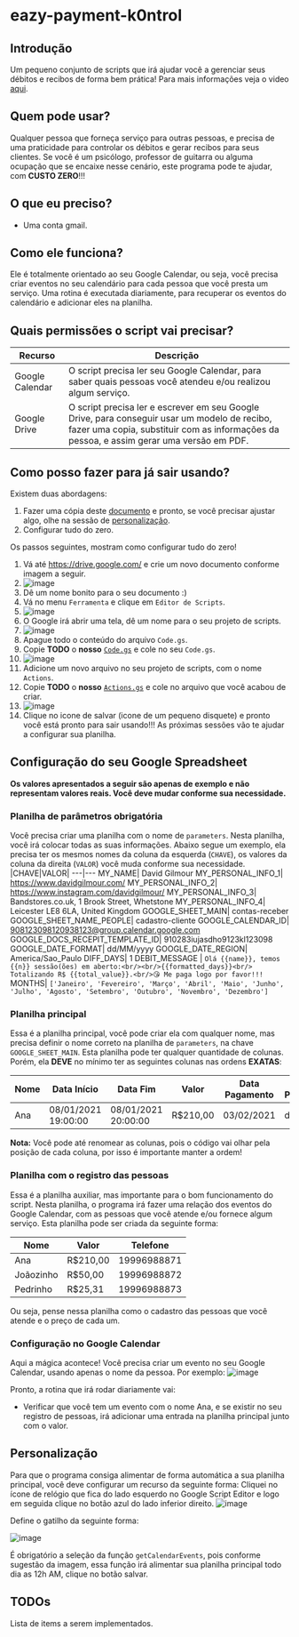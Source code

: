 # eazy-payment-k0ntroI

## Introdução
Um pequeno conjunto de scripts que irá ajudar você a gerenciar seus débitos e recibos de forma bem prática! Para mais informações veja o video [aqui](link).

## Quem pode usar?
Qualquer pessoa que forneça serviço para outras pessoas, e precisa de uma praticidade para controlar os débitos e gerar recibos para seus clientes. Se você é um psicólogo, professor de guitarra ou alguma ocupação que se encaixe nesse cenário, este programa pode te ajudar, com **CUSTO ZERO**!!!

## O que eu preciso?
* Uma conta gmail.

## Como ele funciona?
Ele é totalmente orientado ao seu Google Calendar, ou seja, você precisa criar eventos no seu calendário para cada pessoa que você presta um serviço. Uma rotina é executada diariamente, para recuperar os eventos do calendário e adicionar eles na planilha.

## Quais permissões o script vai precisar?
|Recurso|Descrição|
--------|---------|
Google Calendar|O script precisa ler seu Google Calendar, para saber quais pessoas você atendeu e/ou realizou algum serviço.|
Google Drive|O script precisa ler e escrever em seu Google Drive, para conseguir usar um modelo de recibo, fazer uma copia, substituir com as informações da pessoa, e assim gerar uma versão em PDF.|

## Como posso fazer para já sair usando?

Existem duas abordagens:
1. Fazer uma cópia deste [documento](link) e pronto, se você precisar ajustar algo, olhe na sessão de [personalização](https://github.com/thiagosanches/eazy-payment-k0ntroI/blob/main/README.md#personaliza%C3%A7%C3%A3o).
2. Configurar tudo do zero.

Os passos seguintes, mostram como configurar tudo do zero!

1. Vá até https://drive.google.com/ e crie um novo documento conforme imagem a seguir.
2. ![image](https://user-images.githubusercontent.com/5191469/123519411-8971e480-d681-11eb-9955-26dcefd0b3fd.png)
3. Dê um nome bonito para o seu documento :)
4. Vá no menu `Ferramenta` e clique em `Editor de Scripts`.
5. ![image](https://user-images.githubusercontent.com/5191469/123519490-e2da1380-d681-11eb-9676-3b8c61fd1afd.png)
6. O Google irá abrir uma tela, dê um nome para o seu projeto de scripts.
7. ![image](https://user-images.githubusercontent.com/5191469/123519531-351b3480-d682-11eb-886d-dbc5a764fcd4.png)
8. Apague todo o conteúdo do arquivo `Code.gs`.
9. Copie **TODO** o **nosso** [`Code.gs`](Code.gs) e cole no seu `Code.gs`.
10. ![image](https://user-images.githubusercontent.com/5191469/123519600-bb377b00-d682-11eb-80d0-cc4d5731e92b.png)
11. Adicione um novo arquivo no seu projeto de scripts, com o nome `Actions`.
12. Copie **TODO** o **nosso** [`Actions.gs`](Actions.gs) e cole no arquivo que você acabou de criar. 
13. ![image](https://user-images.githubusercontent.com/5191469/123519675-3305a580-d683-11eb-9188-54a5c1fe07d7.png)
14. Clique no icone de salvar (icone de um pequeno disquete) e pronto você está pronto para sair usando!!! As próximas sessões vão te ajudar a configurar sua planilha.

## Configuração do seu Google Spreadsheet
**Os valores apresentados a seguir são apenas de exemplo e não representam valores reais. Você deve mudar conforme sua necessidade.**

### Planilha de parâmetros obrigatória
Você precisa criar uma planilha com o nome de `parameters`. Nesta planilha, você irá colocar todas as suas informações. Abaixo segue um exemplo, ela precisa ter os mesmos nomes da coluna da esquerda (`CHAVE`), os valores da coluna da direita (`VALOR`) você muda conforme sua necessidade.
|CHAVE|VALOR|
---|---
MY_NAME| David Gilmour
MY_PERSONAL_INFO_1|	https://www.davidgilmour.com/
MY_PERSONAL_INFO_2|	https://www.instagram.com/davidgilmour/
MY_PERSONAL_INFO_3|	Bandstores.co.uk, 1 Brook Street, Whetstone
MY_PERSONAL_INFO_4|	Leicester LE8 6LA, United Kingdom
GOOGLE_SHEET_MAIN| contas-receber
GOOGLE_SHEET_NAME_PEOPLE|	cadastro-cliente
GOOGLE_CALENDAR_ID| 908123098120938123@group.calendar.google.com
GOOGLE_DOCS_RECEPIT_TEMPLATE_ID|	910283iujasdho9123kl123098
GOOGLE_DATE_FORMAT| dd/MM/yyyy
GOOGLE_DATE_REGION| America/Sao_Paulo
DIFF_DAYS|	1
DEBIT_MESSAGE |	`Olá {{name}}, temos {{n}} sessão(ões) em aberto:<br/><br/>{{formatted_days}}<br/> Totalizando R$ {{total_value}}.<br/>😘 Me paga logo por favor!!!`
MONTHS|	`['Janeiro', 'Fevereiro', 'Março', 'Abril', 'Maio', 'Junho', 'Julho', 'Agosto', 'Setembro', 'Outubro', 'Novembro', 'Dezembro']`

### Planilha principal

Essa é a planilha principal, você pode criar ela com qualquer nome, mas precisa definir o nome correto na planilha de `parameters`, na chave `GOOGLE_SHEET_MAIN`. Esta planilha pode ter qualquer quantidade de colunas. Porém, ela **DEVE** no mínimo ter as seguintes colunas nas ordens **EXATAS**:

|Nome|Data Início|Data Fim |Valor|Data Pagamento|Forma Pagamento|Status do Pagamento|
|-----|------------------|---------------|------------|--------------|---------------|-------------------|
|Ana|08/01/2021 19:00:00|08/01/2021 20:00:00|R$210,00|03/02/2021|depósito|OK|

**Nota:** Você pode até renomear as colunas, pois o código vai olhar pela posição de cada coluna, por isso é importante manter a ordem!

### Planilha com o registro das pessoas
Essa é a planilha auxiliar, mas importante para o bom funcionamento do script. Nesta planilha, o programa irá fazer uma relação dos eventos do Google Calendar, com as pessoas que você atende e/ou fornece algum serviço. Esta planilha pode ser criada da seguinte forma:

|Nome|Valor|Telefone|
|-----|------------------|---------------|
|Ana|R$210,00|19996988871|
|Joãozinho|R$50,00|19996988872|
|Pedrinho|R$25,31|19996988873|

Ou seja, pense nessa planilha como o cadastro das pessoas que você atende e o preço de cada um.

### Configuração no Google Calendar

Aqui a mágica acontece! Você precisa criar um evento no seu Google Calendar, usando apenas o nome da pessoa. Por exemplo:
![image](https://user-images.githubusercontent.com/5191469/123520368-bc6aa700-d686-11eb-8ab1-0d7c18cd0457.png)

Pronto, a rotina que irá rodar diariamente vai:
* Verificar que você tem um evento com o nome Ana, e se existir no seu registro de pessoas, irá adicionar uma entrada na planilha principal junto com o valor.

## Personalização
Para que o programa consiga alimentar de forma automática a sua planilha principal, você deve configurar um recurso da seguinte forma:
Cliquei no ícone de relógio que fica do lado esquerdo no Google Script Editor e logo em seguida clique no botão azul do lado inferior direito.
![image](https://user-images.githubusercontent.com/5191469/123521001-508a3d80-d68a-11eb-84d6-c47d1a9f5f9c.png)

Define o gatilho da seguinte forma:

![image](https://user-images.githubusercontent.com/5191469/123521059-b080e400-d68a-11eb-8618-b1bd6e8bdc65.png)

É obrigatório a seleção da função `getCalendarEvents`, pois conforme sugestão da imagem, essa função irá alimentar sua planilha principal todo dia as 12h AM, clique no botão salvar.


## TODOs
Lista de items a serem implementados.

